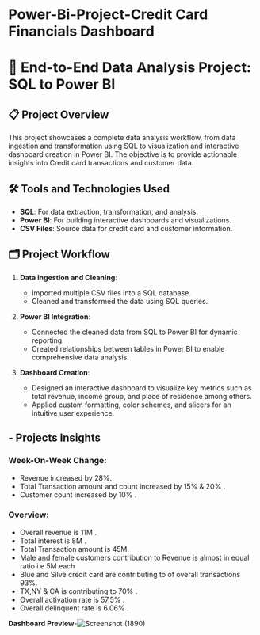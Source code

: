 # Power-Bi-Project-Credit Card Financials Dashboard 

# 💼 End-to-End Data Analysis Project: SQL to Power BI

## 📋 Project Overview

This project showcases a complete data analysis workflow, from data ingestion and transformation using SQL to visualization and interactive dashboard creation in Power BI. The objective is to provide actionable insights into Credit card transactions and customer data.



## 🛠️ Tools and Technologies Used
- **SQL**: For data extraction, transformation, and analysis.
- **Power BI**: For building interactive dashboards and visualizations.
- **CSV Files**: Source data for credit card and customer information.



## 🗂️ Project Workflow

1. **Data Ingestion and Cleaning**:
   - Imported multiple CSV files into a SQL database.
   - Cleaned and transformed the data using SQL queries.

2. **Power BI Integration**:
   - Connected the cleaned data from SQL to Power BI for dynamic reporting.
   - Created relationships between tables in Power BI to enable comprehensive data analysis.

3. **Dashboard Creation**:
   - Designed an interactive dashboard to visualize key metrics such as total revenue, income group, and place of residence among others.
   - Applied custom formatting, color schemes, and slicers for an intuitive user experience.
  
 ##  - Projects Insights
### **Week-On-Week Change**:
- Revenue increased by 28%.
- Total Transaction amount and count increased by 15% &  20% .
- Customer count increased by  10% .

### **Overview**:
* Overall revenue is 11M .
* Total interest is 8M  .
* Total Transaction amount is  45M.
* Male and female customers  contribution to Revenue is almost in equal  ratio i.e 5M each
* Blue and Silve credit card are contributing to of overall transactions  93%.
* TX,NY & CA is contributing to 70% .
* Overall activation rate is   57.5% .
* Overall delinquent rate is  6.06% .

**Dashboard Preview**-![Screenshot (1890)](https://github.com/user-attachments/assets/59af5b4e-e049-4134-a71f-5e1836880b8c)




